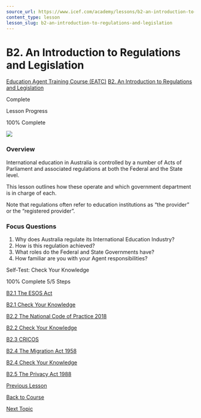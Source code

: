 ```yaml
---
source_url: https://www.icef.com/academy/lessons/b2-an-introduction-to-regulations-and-legislation/
content_type: lesson
lesson_slug: b2-an-introduction-to-regulations-and-legislation
---
```


# B2. An Introduction to Regulations and Legislation

[Education Agent Training Course (EATC)](https://www.icef.com/academy/courses/education-agent-training-course-eatc/) [B2. An Introduction to Regulations and Legislation](https://www.icef.com/academy/lessons/b2-an-introduction-to-regulations-and-legislation/)

Complete

Lesson Progress 

100% Complete 

![](https://www.icef.com/academy/wp-content/uploads/2022/09/pexels-pixabay-159832-1024x683.jpg)

### Overview

International education in Australia is controlled by a number of Acts of Parliament and associated regulations at both the Federal and the State level.

This lesson outlines how these operate and which government department is in charge of each.

Note that regulations often refer to education institutions as “the provider” or the “registered provider”.

### Focus Questions

  1. Why does Australia regulate its International Education Industry?
  2. How is this regulation achieved?
  3. What roles do the Federal and State Governments have?
  4. How familiar are you with your Agent responsibilities?



Self-Test: Check Your Knowledge

100% Complete  5/5 Steps 

[ B2.1 The ESOS Act ](https://www.icef.com/academy/topic/b2-1-the-esos-act/)

[ B2.1 Check Your Knowledge ](https://www.icef.com/academy/quizzes/b2-1-check-your-knowledge-2/)

[ B2.2 The National Code of Practice 2018 ](https://www.icef.com/academy/topic/b2-2-the-national-code-of-practice-2018/)

[ B2.2 Check Your Knowledge ](https://www.icef.com/academy/quizzes/b2-2-check-your-knowledge-2/)

[ B2.3 CRICOS ](https://www.icef.com/academy/topic/b2-3-cricos/)

[ B2.4 The Migration Act 1958 ](https://www.icef.com/academy/topic/b2-4-the-migration-act-1958/)

[ B2.4 Check Your Knowledge ](https://www.icef.com/academy/quizzes/b2-4-check-your-knowledge/)

[ B2.5 The Privacy Act 1988 ](https://www.icef.com/academy/topic/b2-5-the-privacy-act-1988/)

[ Previous Lesson ](https://www.icef.com/academy/lessons/b1-overview/)

[Back to Course](https://www.icef.com/academy/courses/education-agent-training-course-eatc/)

[ Next Topic ](https://www.icef.com/academy/topic/b2-1-the-esos-act/)
